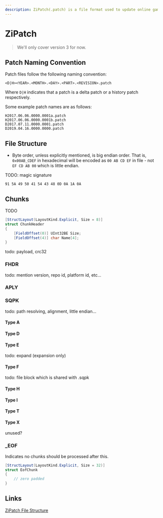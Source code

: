 ```yaml
---
description: ZiPatch(.patch) is a file format used to update online games made by SQEX.
---
```


# ZiPatch

> We'll only cover version 3 for now.

## Patch Naming Convention

Patch files follow the following naming convention:

```text
<D|H><YEAR>.<MONTH>.<DAY>.<PART>.<REVISION>.patch
```

Where `D|H` indicates that a patch is a delta patch or a history patch respectively.

Some example patch names are as follows:

```text
H2017.06.06.0000.0001a.patch
H2017.06.06.0000.0001b.patch
D2017.07.11.0000.0001.patch
D2019.04.16.0000.0000.patch
```

## File Structure

* Byte order, unless explicitly mentioned, is big endian order. That is, `0x00AB_CDEF`  in hexadecimal will be encoded as `00 AB CD EF`  in file - not `EF CD AB 00` which is little endian.

TODO: magic signature

```text
91 5A 49 50 41 54 43 48 0D 0A 1A 0A
```

## Chunks

TODO

```csharp
[StructLayout(LayoutKind.Explicit, Size = 8)]
struct ChunkHeader
{
    [FieldOffset(0)] UInt32BE Size;
    [FieldOffset(4)] char Name[4];
}
```

todo: payload, crc32

### FHDR

todo: mention version, repo id, platform id, etc...

### APLY

### SQPK

todo: path resolving, alignment, little endian...

#### Type A

#### Type D

#### Type E

todo: expand \(expansion only\)

#### Type F

todo: file block which is shared with .sqpk

#### Type H

#### Type I

#### Type T

#### Type X

unused?

### \_EOF

Indicates no chunks should be processed after this.

```csharp
[StructLayout(LayoutKind.Explicit, Size = 32)]
struct EofChunk
{
    // zero padded
}
```

## Links

[ZiPatch File Structure](http://ffxivclassic.fragmenterworks.com/wiki/index.php/ZiPatch_File_Structure)

